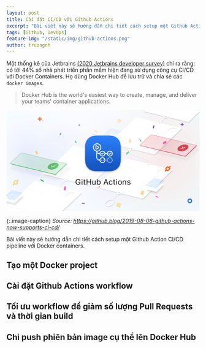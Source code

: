 ```yaml
---
layout: post
title: Cài đặt CI/CD với Github Actions
excerpt: "Bài viết này sẽ hướng dẫn chi tiết cách setup một Github Action CI/CD pipeline với Docker containers."
tags: [Github, DevOps]
feature-img: "/static/img/github-actions.png"
author: truongnh
---
```


Một thống kê của Jetbrains [(2020 Jetbrains developer survey)](https://www.jetbrains.com/lp/devecosystem-2020/) chỉ ra rằng: có tới 44% số nhà phát triển phần mềm hiện đang sử dụng công cụ CI/CD với Docker Containers. Họ dùng Docker Hub để lưu trữ và chia sẻ các `docker images`.
> Docker Hub is the world's easiest way to create, manage, and deliver your teams' container applications.  

<img src="/static/img/github-actions.png">

{:.image-caption}
*Source: https://github.blog/2019-08-08-github-actions-now-supports-ci-cd/*


Bài viết này sẽ hướng dẫn chi tiết cách setup một Github Action CI/CD pipeline với Docker containers.


## Tạo một Docker project

## Cài đặt Github Actions workflow

## Tối ưu workflow để giảm số lượng Pull Requests và thời gian build

## Chỉ push phiên bản image cụ thể lên Docker Hub
